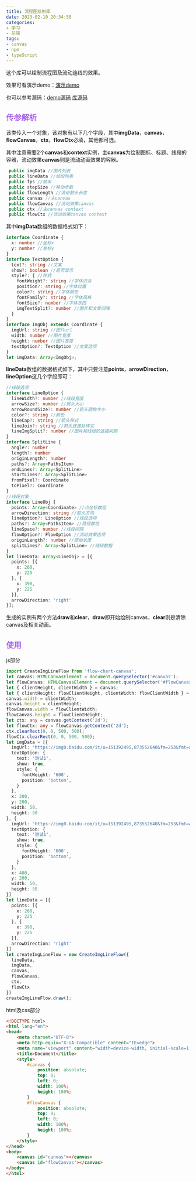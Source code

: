 ```yaml
---
title: 流程图绘制库
date: 2023-02-10 20:34:50
categories: 
- 学习
- 前端
tags:
- canvas
- npm
- typeScript
---
```


这个库可以绘制流程图及流动连线的效果。

效果可看演示demo：[演示demo](http://175.178.107.242:8050/)

也可以参考源码：[demo源码](https://github.com/qianduanzhou/webpack-vue3/tree/flow-chart)    [库源码](https://github.com/qianduanzhou/flow-chart)

<!--more-->

## <font color=#a862ea>传参解析</font>

该类传入一个对象，该对象有以下几个字段，其中**imgData**，**canvas**，**flowCanvas**，**ctx**，**flowCtx**必填，其他都可选。

其中注意需要2个**canvas**和**context**实例，主**canvas**为绘制图标、标题、线段的容器，流动效果**canvas**则是流动动画效果的容器。

```typescript
 public imgData //图片列表
 public lineData //线段列表
 public fps //频率
 public stepSize //移动步数
 public flowLength //流动箭头长度
 public canvas //主canvas
 public flowCanvas //流动效果canvas
 public ctx //主canvas context
 public flowCtx //流动效果canvas context
```

其中**imgData**数组的数据格式如下：

```typescript
interface Coordinate {
  x: number //坐标x
  y: number //坐标y
}
interface TextOption {
  text?: string //文案
  show?: boolean //是否显示
  style?: { //样式
    fontWeight?: string //字体浓淡
    position?: string //字体位置
    color?: string //字体颜色
    fontFamily?: string //字体风格
    fontSize?: number //字体东西
    imgTextSplit?: number //图片和文案间隔
  }
}
interface ImgObj extends Coordinate {
  imgUrl: string //图片url
  width: number //图片宽度
  height: number //图片高度
  textOption?: TextOption //文案选项
}
let imgData: Array<ImgObj>;
```

**lineData**数组的数据格式如下，其中只要注意**points**，**arrowDirection**，**lineOption**这几个字段即可：

```typescript
//线段选项
interface LineOption {
  lineWidth?: number //线段宽度
  arrowSize?: number //箭头大小
  arrowRoundSize?: number //箭头圆角大小
  color?: string //颜色
  lineCap?: string //箭头样式
  lineJoin?: string //箭头连接处样式
  lineImgSplit?: number //图片和线段的连接间隔
}
interface SplitLine {
  angle?: number
  length?: number
  originLength?: number
  paths?: Array<PathsItem>
  endLines?: Array<SplitLine>
  startLines?: Array<SplitLine>
  fromPixel?: Coordinate
  toPixel?: Coordinate
}
//线段对象
interface LineObj {
  points: Array<Coordinate> //点坐标数组
  arrowDirection: string //箭头方向
  lineOption?: LineOption //线段选项
  paths?: Array<PathsItem> //路径数组
  lineSpace?: number //线段间隔
  flowOption?: FlowOption //流动效果选项
  originLength?: number //原始长度
  splitLines?: Array<SplitLine> //线段数据
}
let lineData: Array<LineObj> = [{
  points: [{
    x: 260,
    y: 225
  }, {
    x: 390,
    y: 225
  }],
  arrowDirection: 'right'
}];
```

生成的实例有两个方法**draw**和**clear**，**draw**即开始绘制canvas，**clear**则是清除canvas及相关动画。

## <font color=#a862ea>使用</font>

js部分

```typescript
import CreateImgLineFlow from 'flow-chart-canvas';
let canvas: HTMLCanvasElement = document.querySelector('#canvas');
let flowCanvas: HTMLCanvasElement = document.querySelector('#flowCanvas');
let { clientHeight, clientWidth } = canvas;
let { clientHeight: flowClientHeight, clientWidth: flowClientWidth } = canvas;
canvas.width = clientWidth;
canvas.height = clientHeight;
flowCanvas.width = flowClientWidth;
flowCanvas.height = flowClientHeight;
let ctx: any = canvas.getContext('2d');
let flowCtx: any = flowCanvas.getContext('2d');
ctx.clearRect(0, 0, 500, 500);
flowCtx.clearRect(0, 0, 500, 500);
let imgData = [{
  imgUrl: 'https://img0.baidu.com/it/u=151392495,873552640&fm=253&fmt=auto&app=138&f=JPEG?w=500&h=500',
  textOption: {
    text: '测试1',
    show: true,
    style: {
      fontWeight: '600',
      position: 'bottom',
    }
  },
  x: 200,
  y: 200,
  width: 50,
  height: 50
}, {
  imgUrl: 'https://img0.baidu.com/it/u=151392495,873552640&fm=253&fmt=auto&app=138&f=JPEG?w=500&h=500',
  textOption: {
    text: '测试1',
    show: true,
    style: {
      fontWeight: '600',
      position: 'bottom',
    }
  },
  x: 400,
  y: 200,
  width: 50,
  height: 50
}]
let lineData = [{
  points: [{
    x: 260,
    y: 225
  }, {
    x: 390,
    y: 225
  }],
  arrowDirection: 'right'
}]
let createImgLineFlow = new CreateImgLineFlow({
  lineData,
  imgData,
  canvas,
  flowCanvas,
  ctx,
  flowCtx
})
createImgLineFlow.draw();
```

html及css部分

```html
<!DOCTYPE html>
<html lang="en">
<head>
    <meta charset="UTF-8">
    <meta http-equiv="X-UA-Compatible" content="IE=edge">
    <meta name="viewport" content="width=device-width, initial-scale=1.0">
    <title>Document</title>
    <style>
        #canvas {
            position: absolute;
            top: 0;
            left: 0;
            width: 100%;
            height: 100%;
        }
        #flowCanvas {
            position: absolute;
            top: 0;
            left: 0;
            width: 100%;
            height: 100%;
        }
    </style>
</head>
<body>
    <canvas id="canvas"></canvas>
    <canvas id="flowCanvas"></canvas>
</body>
</html>
```
